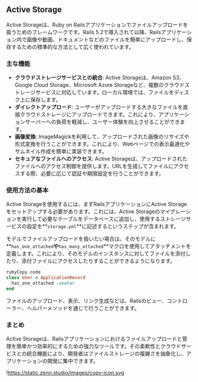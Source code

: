 ## Active Storage

Active Storageは、Ruby on Railsアプリケーションでファイルアップロードを扱うためのフレームワークです。Rails 5.2で導入されて以降、Railsアプリケーション内で画像や動画、ドキュメントなどのファイルを簡単にアップロードし、保存するための標準的な方法として広く使われています。

### **主な機能**

- **クラウドストレージサービスとの統合**: Active Storageは、Amazon S3、Google Cloud Storage、Microsoft Azure Storageなど、複数のクラウドストレージサービスに対応しています。ローカル環境では、ファイルをディスク上に保存します。
- **ダイレクトアップロード**: ユーザーがアップロードする大きなファイルを直接クラウドストレージにアップロードできます。これにより、アプリケーションサーバーへの負荷を軽減し、ユーザー体験を向上させることができます。
- **画像変換**: ImageMagickを利用して、アップロードされた画像のリサイズや形式変換を行うことができます。これにより、Webページでの表示最適化やサムネイル作成を簡単に実装できます。
- **セキュアなファイルへのアクセス**: Active Storageは、アップロードされたファイルへのアクセス制御を提供します。URLを生成してファイルにアクセスする際、必要に応じて認証や期限設定を行うことができます。

### **使用方法の基本**

Active Storageを使用するには、まずRailsアプリケーションにActive Storageをセットアップする必要があります。これには、Active Storageのマイグレーションを実行して必要なテーブルをデータベースに追加し、使用するストレージサービスの設定を**`storage.yml`**に記述するというステップが含まれます。

モデルでファイルアップロードを扱いたい場合は、そのモデルに**`has_one_attached`**や**`has_many_attached`**マクロを使用してアタッチメントを定義します。これにより、そのモデルのインスタンスに対してファイルを添付したり、添付ファイルにアクセスしたりすることができるようになります。

```ruby
rubyCopy code
class User < ApplicationRecord
  has_one_attached :avatar
end

```

ファイルのアップロード、表示、リンク生成などは、Railsのビュー、コントローラー、ヘルパーメソッドを通じて行うことができます。

### **まとめ**

Active Storageは、Railsアプリケーションにおけるファイルアップロードと管理を簡単かつ効率的にするための強力なツールです。その柔軟性とクラウドサービスとの統合機能により、開発者はファイルストレージの複雑さを抽象化し、アプリケーションの開発に集中できます。

!https://static.zenn.studio/images/copy-icon.svg